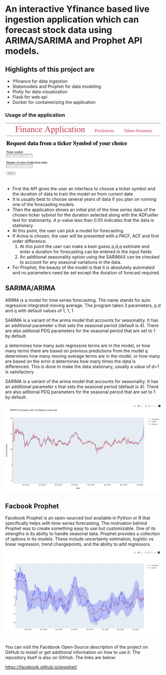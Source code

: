 
# An interactive Yfinance based live ingestion application which can forecast stock data using ARIMA/SARIMA and Prophet API models.  


## Highlights of this project are 
- Yfinance for data ingestion
- Statsmodels and Prophet for data modeling
- Plotly for data visualization
- Flask for web api  
- Docker for containerizing the application

### Usage of the application

![User input](images/fordstockinput.png)

- First the API gives the user an interface to choose a ticker symbol and the duration of data to train the model on from current date
- It is usually best to choose several years of data if you plan on running one of the forecasting models.
- Then the application shows an initial plot of the time series data of the chosen ticker sybmol for the duration selected along with the ADFueller test for stationarity. A p-value less than 0.05 indicates that the data is stationary.
- At this point, the user can pick a model for forecasting
- If Arima is chosen, the user will be presented with a PACF, ACF and first order difference. 
  1. At this point the user can make a best guess p,d,q estimate and enter a duration for forecasting can be entered in the input fields
  2. An additional seasonality option using the SARIMAX can be checked to account for any seasonal variations in the data.
- For Prophet, the beauty of the model is that it is absolutely automated and no parameters need be set except the duration of forecast required. 


## SARIMA/ARIMA 
ARIMA is a model for time series forecasting. The name stands for auto regressive integrated moving average.  The program takes 3 parameters, p,d and q with default values of 1, 1, 1

SARIMA is a variant of the arima model that accounts for seasonality.  It has an additional parameter s that sets the seasonal period (default is 4).  There are also aditional PDQ parameters for the seasonal period that are set to 1 by default.

p determines how many auto regressive terms are in the model, or how many terms there are based on previous predictions from the model
q determines how many moving average terms are in the model, or how many are based on the error
d determines how many times the data is differenced. This is done to make the data stationary, usually a value of d=1 is satisfactory

SARIMA is a variant of the arima model that accounts for seasonality.  It has an additional parameter s that sets the seasonal period (default is 4).  There are also aditional PDQ parameters for the seasonal period that are set to 1 by default.

![SARIMA with customized p, d, q](images/sarimax.jpg)

## Facbook Prophet
Facebook Prophet is an open-sourced tool available in Python or R that specifically helps with time-series forecasting. The motivation behind Prophet was to create something easy to use but customizable.  One of its strengths is its ability to handle seasonal data. Prophet provides a collection of options in its models. These include uncertainty estimation, logistic vs linear regression, trend changepoints, and the ability to add regressors.

![Prophet with 30-day predictions](images/prophet.jpg)

You can visit the Facebook Open-Source description of the project on GitHub to install or get additional information on how to use it.  The repository itself is also on GitHub. The links are below:

https://facebook.github.io/prophet/



